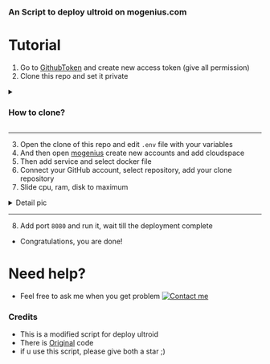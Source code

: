 
<b><h3>An Script to deploy ultroid on mogenius.com</h3></b>

# Tutorial

1. Go to [GithubToken](https://github.com/settings/tokens) and create new access token (give all permission)
2. Clone this repo and set it private
<details>
<summary><h3>How to clone?</h3></summary>

- Fork this that you wanna clone first and do the steps below
- **if you in mobile, turn on desktop site** 
  - click plus sign besides your profile icon and select import repository
  - then fill the old repository column with your forked repo link
  - **SET YOUR CLONE REPO TO PRIVATE**
<img src="./resources/extras/screencap.jpg" alt="details">
</details>

---
3. Open the clone of this repo and edit `.env` file with your variables
4. And then open [mogenius](https://mogenius.com/) create new accounts and add cloudspace
5. Then add service and select docker file
6. Connect your GitHub account, select repository, add your clone repository 
7. Slide cpu, ram, disk to maximum
<details>
<summary>Detail pic</summary>
<img src="./resources/extras/slidecpu.jpg" alt="details">
</details>

---
8. Add port `8080` and run it, wait till the deployment complete
- Congratulations, you are done!

# Need help?
- Feel free to ask me when you get problem  [![Contact me](https://img.shields.io/badge/My%20Telegram-blue)](https://t.me/aethersghoul)

### Credits
- This is a modified script for deploy ultroid
- There is [Original](https://github.com/ITZ-ZAID/mogenius) code
- if u use this script, please give both a star ;)
